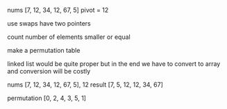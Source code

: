 nums [7, 12, 34, 12, 67, 5]
pivot = 12

use swaps
have two pointers

count number of elements smaller or equal

make a permutation table

linked list would be quite proper
but in the end we have to convert to array
and conversion will be costly

nums          [7, 12, 34, 12, 67, 5], 12
result        [7, 5, 12, 12, 34, 67]

permutation   [0, 2, 4, 3, 5, 1]

